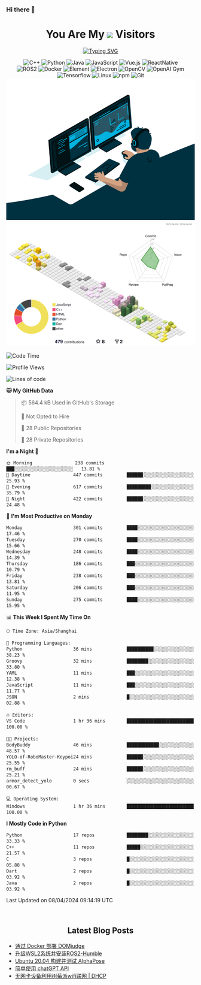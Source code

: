 ### Hi there 👋

<div align="center">
  <h1>
    You Are My <img src="https://profile-counter.glitch.me/fateryu/count.svg"> Visitors
  </h1>
  <!--<img align="center" src="https://github-readme-stats-git-masterrstaa-rickstaa.vercel.app/api?username=FaterYU&show_icons=true&count_private=true"/>-->

  <a href="https://git.io/typing-svg"><img src="https://readme-typing-svg.demolab.com?font=Fira+Code&pause=500&center=true&vCenter=true&random=false&width=435&lines=Talk+is+cheap.+Show+me+the+code." alt="Typing SVG" /></a>

  <img src="https://img.shields.io/badge/C++-512BD4?style=flat-square&logo=cplusplus&logoColor=ffffff" alt="C++">
  <img src="https://img.shields.io/badge/-Python-37A6AB?style=flat-square&logo=python&logoColor=ffffff" alt="Python">
  <img src="https://img.shields.io/badge/-Java-007396?style=flat-square&logo=java&logoColor=ffffff" alt="Java">
  <img src="https://img.shields.io/badge/JavaScript-F7DF1E?style=flat-square&logo=JavaScript&logoColor=ffffff" alt="JavaScript">
  <img src="https://img.shields.io/badge/-Vue.js-4FC08D?style=flat-square&logo=Vue.js&logoColor=ffffff" alt="Vue.js">
  <img src="https://img.shields.io/badge/ReactNative-813144?style=flat-square&logo=react&logoColor=ffffff" alt="ReactNative">
  </br>
  <img src="https://img.shields.io/badge/-ROS2-8DD6F9?style=flat-square&logo=ros&logoColor=ffffff" alt="ROS2">
  <img src="https://img.shields.io/badge/Docker-2496ED?style=flat-square&logo=docker&logoColor=ffffff" alt="Docker">
  <img src="https://img.shields.io/badge/-Element-02845A?style=flat-square&logo=electron&logoColor=ffffff" alt="Element">
  <img src="https://img.shields.io/badge/-Electron-002D71?style=flat-square&logo=element&logoColor=ffffff" alt="Electron">
  <img src="https://img.shields.io/badge/-OpenCV-361522?style=flat-square&logo=opencv&logoColor=ffffff" alt="OpenCV">
  <img src="https://img.shields.io/badge/-OpenAIGym-91302E?style=flat-square&logo=openaigym&logoColor=ffffff" alt="OpenAI Gym">
  </br>
  <img src="https://img.shields.io/badge/-Tensorflow-204366?style=flat-square&logo=tensorflow&logoColor=ffffff" alt="Tensorflow">
  <img src="https://img.shields.io/badge/-Linux-333333?style=flat-square&logo=linux&logoColor=white" alt="Linux">
  <img src="https://img.shields.io/badge/-NPM-CB3837?style=flat-square&logo=npm&logoColor=white" alt="npm">
  <img src="https://img.shields.io/badge/-Git-f05032?style=flat-square&logo=git&logoColor=white" alt="Git">
  </br>
  <img alt="GIF" src="./code.gif?raw=true" />
  </br>
  <!--<img src="https://github-readme-stats.vercel.app/api/top-langs/?username=fateryu&hide=HTML&langs_count=5">-->
  <img src="./profile-3d-contrib/profile-south-season-animate.svg">
  </br>
</div>

<!--START_SECTION:waka-->
![Code Time](http://img.shields.io/badge/Code%20Time-223%20hrs%2055%20mins-blue)

![Profile Views](http://img.shields.io/badge/Profile%20Views-0-blue)

![Lines of code](https://img.shields.io/badge/From%20Hello%20World%20I%27ve%20Written-13.9%20million%20lines%20of%20code-blue)

**🐱 My GitHub Data** 

> 📦 564.4 kB Used in GitHub's Storage 
 > 
> 🚫 Not Opted to Hire
 > 
> 📜 28 Public Repositories 
 > 
> 🔑 28 Private Repositories 
 > 
**I'm a Night 🦉** 

```text
🌞 Morning                238 commits         ███░░░░░░░░░░░░░░░░░░░░░░   13.81 % 
🌆 Daytime                447 commits         ██████░░░░░░░░░░░░░░░░░░░   25.93 % 
🌃 Evening                617 commits         █████████░░░░░░░░░░░░░░░░   35.79 % 
🌙 Night                  422 commits         ██████░░░░░░░░░░░░░░░░░░░   24.48 % 
```
📅 **I'm Most Productive on Monday** 

```text
Monday                   301 commits         ████░░░░░░░░░░░░░░░░░░░░░   17.46 % 
Tuesday                  270 commits         ████░░░░░░░░░░░░░░░░░░░░░   15.66 % 
Wednesday                248 commits         ████░░░░░░░░░░░░░░░░░░░░░   14.39 % 
Thursday                 186 commits         ███░░░░░░░░░░░░░░░░░░░░░░   10.79 % 
Friday                   238 commits         ███░░░░░░░░░░░░░░░░░░░░░░   13.81 % 
Saturday                 206 commits         ███░░░░░░░░░░░░░░░░░░░░░░   11.95 % 
Sunday                   275 commits         ████░░░░░░░░░░░░░░░░░░░░░   15.95 % 
```


📊 **This Week I Spent My Time On** 

```text
🕑︎ Time Zone: Asia/Shanghai

💬 Programming Languages: 
Python                   36 mins             ██████████░░░░░░░░░░░░░░░   38.23 % 
Groovy                   32 mins             ████████░░░░░░░░░░░░░░░░░   33.80 % 
YAML                     11 mins             ███░░░░░░░░░░░░░░░░░░░░░░   12.38 % 
JavaScript               11 mins             ███░░░░░░░░░░░░░░░░░░░░░░   11.77 % 
JSON                     2 mins              █░░░░░░░░░░░░░░░░░░░░░░░░   02.88 % 

🔥 Editors: 
VS Code                  1 hr 36 mins        █████████████████████████   100.00 % 

🐱‍💻 Projects: 
BodyBuddy                46 mins             ████████████░░░░░░░░░░░░░   48.57 % 
YOLO-of-RoboMaster-Keypoi24 mins             ██████░░░░░░░░░░░░░░░░░░░   25.55 % 
rm_buff                  24 mins             ██████░░░░░░░░░░░░░░░░░░░   25.21 % 
armor_detect_yolo        0 secs              ░░░░░░░░░░░░░░░░░░░░░░░░░   00.67 % 

💻 Operating System: 
Windows                  1 hr 36 mins        █████████████████████████   100.00 % 
```

**I Mostly Code in Python** 

```text
Python                   17 repos            ████████░░░░░░░░░░░░░░░░░   33.33 % 
C++                      11 repos            █████░░░░░░░░░░░░░░░░░░░░   21.57 % 
C                        3 repos             █░░░░░░░░░░░░░░░░░░░░░░░░   05.88 % 
Dart                     2 repos             █░░░░░░░░░░░░░░░░░░░░░░░░   03.92 % 
Java                     2 repos             █░░░░░░░░░░░░░░░░░░░░░░░░   03.92 % 
```




 Last Updated on 08/04/2024 09:14:19 UTC
<!--END_SECTION:waka-->

<div align="center">
  </br>
  <h2>
    Latest Blog Posts
  </h2>
</div>

<!-- BLOGPOSTS:START -->
- [通过 Docker 部署 DOMjudge](https://fater.top/record/domjudge-docker-config/)
- [升级WSL2系统并安装ROS2-Humble](https://fater.top/record/upgrade-wsl-system-install-ros2-humble/)
- [Ubuntu 20.04 构建并测试 AlphaPose](https://fater.top/usage/build-test-alphapose/)
- [简单使用 chatGPT API](https://fater.top/usage/use-chatgpt-api/)
- [无网卡设备利用树莓派wifi联网 | DHCP](https://fater.top/record/raspi-relay-wifi/)
<!-- BLOGPOSTS:END -->
